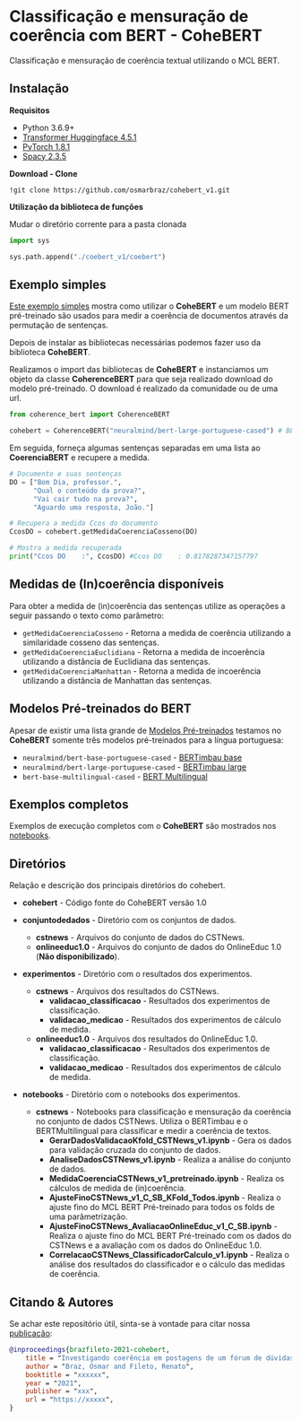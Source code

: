 # Classificação e mensuração de coerência com BERT - CoheBERT
Classificação e mensuração de coerência textual utilizando o MCL BERT.


## **Instalação**

**Requisitos**

* Python 3.6.9+
* [Transformer Huggingface 4.5.1](https://huggingface.co/transformers/)
* [PyTorch 1.8.1](https://pytorch.org/)
* [Spacy 2.3.5](https://spacy.io/)

**Download - Clone**

```
!git clone https://github.com/osmarbraz/cohebert_v1.git
```

**Utilização da biblioteca de funções**

Mudar o diretório corrente para a pasta clonada
```python
import sys

sys.path.append("./coebert_v1/coebert")
```

## Exemplo simples

[Este exemplo simples](notebooks/ExemploCoherenceBERT.ipynb) mostra como utilizar o **CoheBERT** e um modelo BERT pré-treinado são usados para medir a coerência de documentos através da permutação de sentenças.

Depois de instalar as bibliotecas necessárias podemos fazer uso da biblioteca **CoheBERT**.

Realizamos o import das bibliotecas de **CoheBERT** e instanciamos um objeto da classe **CoherenceBERT** para que seja realizado download do modelo pré-treinado. O download é realizado da comunidade ou de uma url.

````python
from coherence_bert import CoherenceBERT

cohebert = CoherenceBERT("neuralmind/bert-large-portuguese-cased") # BERTimbau large
````

Em seguida, forneça algumas sentenças separadas em uma lista ao **CoerenciaBERT** e recupere a medida.

````python
# Documento e suas sentenças
DO = ["Bom Dia, professor.",
      "Qual o conteúdo da prova?",
      "Vai cair tudo na prova?",
      "Aguardo uma resposta, João."]

# Recupera a medida Ccos do documento
CcosDO = cohebert.getMedidaCoerenciaCosseno(DO)

# Mostra a medida recuperada
print("Ccos DO    :", CcosDO) #Ccos DO    : 0.8178287347157797
````

## Medidas de (In)coerência disponíveis
Para obter a medida de (in)coerência das sentenças utilize as operações a seguir passando o texto como parâmetro:

* ```getMedidaCoerenciaCosseno``` - Retorna a medida de coerência utilizando a similaridade cosseno das sentenças. 
* ```getMedidaCoerenciaEuclidiana``` - Retorna a medida de incoerência utilizando a distância de Euclidiana das sentenças.
* ```getMedidaCoerenciaManhattan``` - Retorna a medida de incoerência utilizando a distância de Manhattan das sentenças.

## Modelos Pré-treinados do BERT

Apesar de existir uma lista grande de [Modelos Pré-treinados](https://huggingface.co/models) testamos no **CoheBERT** somente três modelos pré-treinados para a língua portuguesa: 
* ```neuralmind/bert-base-portuguese-cased``` - [BERTimbau base](https://github.com/neuralmind-ai/portuguese-bert)
* ```neuralmind/bert-large-portuguese-cased``` - [BERTimbau large](https://github.com/neuralmind-ai/portuguese-bert)
* ```bert-base-multilingual-cased``` - [BERT Multilingual](https://huggingface.co/bert-base-multilingual-cased)


## Exemplos completos

Exemplos de execução completos com o **CoheBERT** são mostrados nos [notebooks](notebooks/cstnews/).

## **Diretórios**

Relação e descrição dos principais diretórios do cohebert.

* **cohebert** - Código fonte do CoheBERT versão 1.0
* **conjuntodedados** - Diretório com os conjuntos de dados.
  * **cstnews** - Arquivos do conjunto de dados do CSTNews.
  * **onlineeduc1.0** - Arquivos do conjunto de dados do OnlineEduc 1.0 (**Não disponibilizado**).

* **experimentos** - Diretório com o resultados dos experimentos.
  * **cstnews** - Arquivos dos resultados do CSTNews.
    * **validacao_classificacao** - Resultados dos experimentos de classificação.
    * **validacao_medicao** - Resultados dos experimentos de cálculo de medida.
  * **onlineeduc1.0** - Arquivos dos resultados do OnlineEduc 1.0.
    * **validacao_classificacao** - Resultados dos experimentos de classificação.
    * **validacao_medicao** - Resultados dos experimentos de cálculo de medida.

* **notebooks** - Diretório com o notebooks dos experimentos.
  * **cstnews** - Notebooks para classificação e mensuração da coerência no conjunto de dados CSTNews. Utiliza o BERTimbau e o BERTMultilingual para classificar e medir a coerência de textos. 
    * **GerarDadosValidacaoKfold_CSTNews_v1.ipynb** - Gera os dados para validação cruzada do conjunto de dados.
    * **AnaliseDadosCSTNews_v1.ipynb** - Realiza a análise do conjunto de dados.
    * **MedidaCoerenciaCSTNews_v1_pretreinado.ipynb** - Realiza os cálculos de medida de (in)coerência.
    * **AjusteFinoCSTNews_v1_C_SB_KFold_Todos.ipynb** - Realiza o ajuste fino do MCL BERT Pré-treinado para todos os folds de uma parâmetrização.
    * **AjusteFinoCSTNews_AvaliacaoOnlineEduc_v1_C_SB.ipynb** - Realiza o ajuste fino do MCL BERT Pré-treinado com os dados do CSTNews e a avaliação com os dados do OnlineEduc 1.0.
    * **CorrelacaoCSTNews_ClassificadorCalculo_v1.ipynb** - Realiza o análise dos resultados do classificador e o cálculo das medidas de coerência.
 

## Citando & Autores
Se achar este repositório útil, sinta-se à vontade para citar nossa [publicação](https://):

```bibtex 
@inproceedings{brazfileto-2021-cohebert,
    title = "Investigando coerência em postagens de um fórum de dúvidas em ambiente virtual de aprendizagem com o BERT",
    author = "Braz, Osmar and Fileto, Renato",
    booktitle = "xxxxxx",
    year = "2021",
    publisher = "xxx",
    url = "https://xxxxx",
}
```
